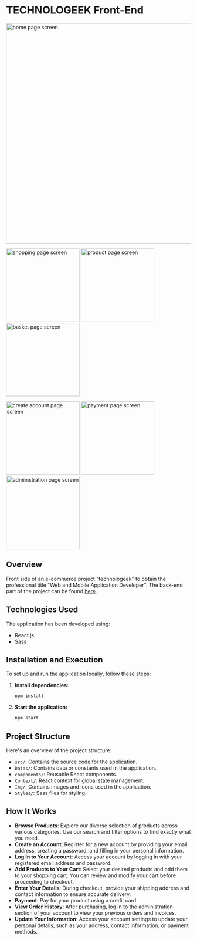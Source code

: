 # TECHNOLOGEEK Front-End

<img src="https://media.discordapp.net/attachments/1268608877755236446/1268955754388394015/techno1.PNG?ex=66ae4ea3&is=66acfd23&hm=5b0bfdff62834662f102f7495290ad99b1533e00e77b5cac71c2f5067804cf37&=&format=webp&quality=lossless&width=863&height=419" alt="home page screen" width="600" height="auto"/>

<img src="https://media.discordapp.net/attachments/1268608877755236446/1268955754816077927/techno2.PNG?ex=66ae4ea4&is=66acfd24&hm=6691f80833a08fef13bd73cbc4db9d92af4d443848b4df7ae88520fe44bfc854&=&format=webp&quality=lossless&width=867&height=419" alt="shopping page screen" width="200" height="auto"/>  <img src="https://media.discordapp.net/attachments/1268608877755236446/1268955755281907752/techno3.PNG?ex=66ae4ea4&is=66acfd24&hm=d935f1e33e45e73c7ad1250d6715776bf1b0ce14f842bf07b9fb4e93b5a06243&=&format=webp&quality=lossless&width=867&height=419" alt="product page screen" width="200" height="auto"/>   <img src="https://media.discordapp.net/attachments/1268608877755236446/1268955755600543876/techno4.PNG?ex=66ae4ea4&is=66acfd24&hm=4265a0211ffc885a52536499bbb948e722196f2b34031bc2a6938b41d8952bbf&=&format=webp&quality=lossless&width=870&height=419" alt="basket page screen" width="200" height="auto"/>

<img src="https://media.discordapp.net/attachments/1268608877755236446/1268955756011454574/techno5.PNG?ex=66ae4ea4&is=66acfd24&hm=9e4566180375892462d84501d8e77cb5e97480b1d0ea5b8edf620b12fe773ce3&=&format=webp&quality=lossless&width=867&height=419" alt="create account page screen" width="200" height="auto"/>  <img src="https://media.discordapp.net/attachments/1268608877755236446/1268955755600543876/techno4.PNG?ex=66ae4ea4&is=66acfd24&hm=4265a0211ffc885a52536499bbb948e722196f2b34031bc2a6938b41d8952bbf&=&format=webp&quality=lossless&width=870&height=419" alt="payment page screen" width="200" height="auto"/>   <img src="https://media.discordapp.net/attachments/1268608877755236446/1268955753767637043/techno6.PNG?ex=66ae4ea3&is=66acfd23&hm=f615de8c154a1359824f16fafc312e492a26d37e2b15928eceb929b197592e9b&=&format=webp&quality=lossless&width=884&height=417" alt="administration page screen" width="200" height="auto"/>

 ## Overview
 Front side of an e-commerce project "technologeek" to obtain the professional title "Web and Mobile Application Developer". The back-end part of the project can be found [here](https://github.com/David-Chazoule/e-shop-back).

## Technologies Used

The application has been developed using:
- React.js
- Sass

## Installation and Execution

To set up and run the application locally, follow these steps:

1. **Install dependencies:**

    ```bash
    npm install
    ```

2. **Start the application:**

    ```bash
    npm start
    ```

## Project Structure

Here's an overview of the project structure:

- `src/`: Contains the source code for the application.
- `Datas/`: Contains data or constants used in the application.
- `components/`: Reusable React components.
- `Context/`: React context for global state management.
- `Img/`: Contains images and icons used in the application.
- `Styles/`: Sass files for styling.

## How It Works

- **Browse Products**: Explore our diverse selection of products across various categories. Use our search and filter options to find exactly what you need.
- **Create an Account**: Register for a new account by providing your email address, creating a password, and filling in your personal information.
- **Log In to Your Account**: Access your account by logging in with your registered email address and password.
- **Add Products to Your Cart**: Select your desired products and add them to your shopping cart. You can review and modify your cart before proceeding to checkout.
- **Enter Your Details**: During checkout, provide your shipping address and contact information to ensure accurate delivery.
- **Payment**: Pay for your product using a credit card.
- **View Order History**: After purchasing, log in to the administration section of your account to view your previous orders and invoices.
- **Update Your Information**: Access your account settings to update your personal details, such as your address, contact information, or payment methods.
